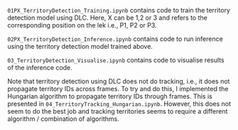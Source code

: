 `01PX_TerritoryDetection_Training.ipynb` contains code to train the territory detection model using DLC.
Here, X can be 1,2 or 3 and refers to the corresponding position on the lek i.e., P1, P2 or P3.

`02PX_TerritoryDetection_Inference.ipynb` contains code to run inference using the territory detection model trained above.

`03_TerritoryDetection_Visualise.ipynb` contains code to visualise results of the inference code.

Note that territory detection using DLC does not do tracking, i.e., it does not propagate territory IDs across frames. To try and do this, I implemented the Hungarian algorithm to propagate territory IDs through frames. This is presented in `04_TerritoryTracking_Hungarian.ipynb`. However, this does not seem to do the best job and tracking territories seems to require a different algorithm / combination of algorithms.
